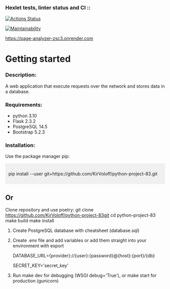 ### Hexlet tests, linter status and CI ::
[![Actions Status](https://github.com/KirVoloff/python-project-83/workflows/hexlet-check/badge.svg)](https://github.com/KirVoloff/python-project-83/actions)

[![Maintainability](https://api.codeclimate.com/v1/badges/30cfc7232ea9f0f66ffb/maintainability)](https://codeclimate.com/github/KirVoloff/python-project-83/maintainability)


https://page-analyzer-zsc3.onrender.com

# Getting started


### Description:

A web application that execute requests over the network and stores data in a database.


### Requirements:

* python 3.10
* Flask 2.3.2
* PostgreSQL 14.5
* Bootstrap 5.2.3


### Installation:

Use the package manager pip:
<div style="background-color: #f0f0f0; padding: 10px;">
    <p>pip install --user git+https://github.com/KirVoloff/python-project-83.git</p>
</div>

## Or

Clone repository and use poetry:
    git clone https://github.com/KirVoloff/python-project-83git
    cd python-project-83
    make build
    make install

1. Create PostgreSQL database with cheatsheet (database.sql)

2. Create .env file and add variables or add them straight into your environment with export

    DATABASE_URL={provider}://{user}:{password}@{host}:{port}/{db}

    SECRET_KEY='secret_key'

3. Run make dev for debugging (WSGI debug='True'), or make start for production (gunicorn)
